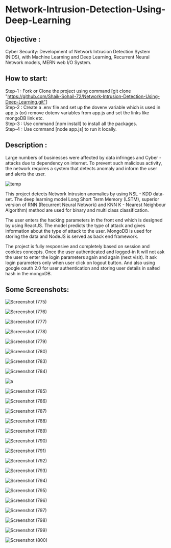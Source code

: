 # Network-Intrusion-Detection-Using-Deep-Learning
## Objective : 
Cyber Security: Development of Network Intrusion Detection System (NIDS),   with Machine Learning and Deep Learning, Recurrent Neural Network models, MERN web I/O System.
## How to start: 
Step-1 : Fork or Clone the project using command [git clone "https://github.com/Shaik-Sohail-72/Network-Intrusion-Detection-Using-Deep-Learning.git"]   
Step-2 : Create a .env file and set up the dovenv variable which is used in app.js (or) remove dotenv variables from app.js and set the links like mongoDB link etc.            
Step-3 : Use command [npm install] to install all the packages.                                                                                                          
Step-4 : Use command [node app.js] to run it locally.
## Description : 
Large numbers of businesses were affected by data infringes and Cyber -attacks due to dependency on internet. To prevent such malicious activity, the network requires a system that detects anomaly and inform the user and alerts the user. 

![temp](https://user-images.githubusercontent.com/106341416/189742718-d621c3ad-ed1d-4b7b-b39a-f41d8fd0bc95.png)

This project detects Network Intrusion anomalies by using NSL - KDD data-set. The deep learning model Long Short Term Memory (LSTM), superior version of RNN (Recurrent Neural Network) and KNN K - Nearest Neighbour Algorithm) method are used for binary and multi class classification. 

The user enters the hacking parameters in the front end which is designed by using ReactJS. The model predicts the type of attack and gives information about the type of attack to the user. MongoDB is used for storing the data and NodeJS is served as back end framework.

The project is fully responsive and completely based on session and cookies concepts. Once the user authenticated and logged-in It will not ask the user to enter the login parameters again and again (next visit). It ask login parameters only when user click on logout button. And also using google oauth 2.0 for user authentication and storing user details in salted hash in the mongoDB.

## Some Screenshots: 

![Screenshot (775)](https://user-images.githubusercontent.com/106341416/206925959-e30bdaba-9d4d-48f0-af1c-b95652ff4616.png)

![Screenshot (776)](https://user-images.githubusercontent.com/106341416/206925965-48052093-a2c9-4ded-8295-d794e6b44dd2.png)

![Screenshot (777)](https://user-images.githubusercontent.com/106341416/206925966-ca0ae650-8634-46e4-9f76-2747dd9fa764.png)

![Screenshot (778)](https://user-images.githubusercontent.com/106341416/206925970-42cc1fbd-34cb-48b3-b060-6ebf0390c227.png)

![Screenshot (779)](https://user-images.githubusercontent.com/106341416/206925990-bfb4bfc1-0e29-4ec7-8a05-eb0ac08dd7cb.png)

![Screenshot (780)](https://user-images.githubusercontent.com/106341416/206925994-33c8a787-9214-49ec-874e-492180033063.png)

![Screenshot (783)](https://user-images.githubusercontent.com/106341416/206925998-dbea5706-6494-4287-af71-7f47be7c8088.png)

![Screenshot (784)](https://user-images.githubusercontent.com/106341416/206926001-b395d89e-beca-45c9-b030-0f06fa03ff13.png)

![a](https://user-images.githubusercontent.com/106341416/206926006-5a80afbb-4667-4f7f-bf04-85df39fad289.png)

![Screenshot (785)](https://user-images.githubusercontent.com/106341416/206926016-f306c767-e6cf-4886-a24a-1d3fbd4f0f74.png)

![Screenshot (786)](https://user-images.githubusercontent.com/106341416/206926020-3c7c86e3-8093-4a8c-ac0c-9444bcea7725.png)

![Screenshot (787)](https://user-images.githubusercontent.com/106341416/206926024-172f1834-ed4a-41b6-af53-ca056a1909cd.png)

![Screenshot (788)](https://user-images.githubusercontent.com/106341416/206926028-fb46cfe6-16bb-4039-a1c7-efd1fb894cde.png)

![Screenshot (789)](https://user-images.githubusercontent.com/106341416/206926040-b3ab8aa1-8c93-43d4-b1c4-2a802b535d73.png)

![Screenshot (790)](https://user-images.githubusercontent.com/106341416/206926045-7df0de51-132e-4358-a867-811823be92f8.png)

![Screenshot (791)](https://user-images.githubusercontent.com/106341416/206926049-4267228a-998e-477a-9bee-80cc2f6777ac.png)

![Screenshot (792)](https://user-images.githubusercontent.com/106341416/206926052-cca35e73-d0b1-4072-b5a2-395ee9d26f39.png)

![Screenshot (793)](https://user-images.githubusercontent.com/106341416/206926054-d4272c4d-456b-4502-b034-b34a2a507f14.png)

![Screenshot (794)](https://user-images.githubusercontent.com/106341416/206926063-41971a80-d7ac-40c1-96e8-c0ed9c18e740.png)

![Screenshot (795)](https://user-images.githubusercontent.com/106341416/206926066-981e5fb8-8e54-4720-a662-7ecec4b44b1d.png)

![Screenshot (796)](https://user-images.githubusercontent.com/106341416/206926070-d21a03de-3d8f-4a18-9c2c-566a7d438eea.png)

![Screenshot (797)](https://user-images.githubusercontent.com/106341416/206926074-e9e5fdd9-621e-4f74-a0ac-99c2351cd744.png)

![Screenshot (798)](https://user-images.githubusercontent.com/106341416/206926077-823df159-1162-4d50-b8a9-27a89a3ac19d.png)

![Screenshot (799)](https://user-images.githubusercontent.com/106341416/206926082-4654180b-144e-4ac7-840f-8c66e344c0be.png)

![Screenshot (800)](https://user-images.githubusercontent.com/106341416/206926087-aee6a0d9-9790-49d0-bd16-de8b1a46f453.png)
